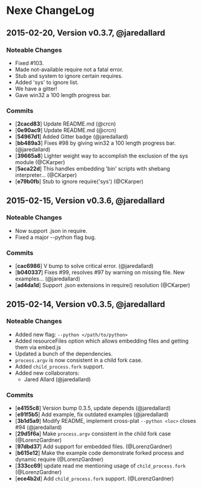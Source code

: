 # Nexe ChangeLog

## 2015-02-20, Version v0.3.7, @jaredallard

### Noteable Changes

   * Fixed #103.
   * Made not-available require not a fatal error.
   * Stub and system to ignore certain requires.
   * Added 'sys' to ignore list.
   * We have a gitter!
   * Gave win32 a 100 length progress bar.

### Commits
  
   * [**2cacd83**] Update README.md (@crcn)
   * [**0e90ac9**] Update README.md (@crcn)
   * [**54967d1**] Added Gitter badge (@jaredallard)
   * [**bb489a3**] Fixes #98 by giving win32 a 100 length progress bar. (@jaredallard)
   * [**39665a8**] Lighter weight way to accomplish the exclusion of the sys module (@CKarper)
   * [**5aca22d**] This handles embedding 'bin' scripts with shebang interpreter... (@CKarper)
   * [**e79b0fb**] Stub to ignore require('sys') (@CKarper)

## 2015-02-15, Version v0.3.6, @jaredallard

### Noteable Changes

   * Now support .json in require.
   * Fixed a major --python flag bug.

### Commits

   * [**cac6986**] V bump to solve critical error. (@jaredallard)
   * [**b040337**] Fixes #99, resolves #97 by warning on missing file. New examples... (@jaredallard)
   * [**ad4da1d**] Support .json extensions in require() resolution (@CKarper)

## 2015-02-14, Version v0.3.5, @jaredallard


### Noteable Changes

   * Added new flag: `--python </path/to/python>`
   * Added resourceFiles option which allows embedding files and getting them via embed.js
   * Updated a bunch of the dependencies.
   * `process.argv` is now consistent in a child fork case.
   * Added `child_process.fork` support.
   * Added new collaborators:
      * Jared Allard (@jaredallard)

### Commits

  * [**e4155c8**] Version bump 0.3.5, update depends (@jaredallard)
  * [**e91f5b5**] Add example, fix outdated examples (@jaredallard)
  * [**3b1d5a9**] Modify README, implement cross-plat `--python <loc>` closes #94 (@jaredallard)
  * [**29d5f6a**] Make `process.argv` consistent in the child fork case (@LorenzGardner)
  * [**97dbd37**] Add support for embedded files. (@LorenzGardner)
  * [**b615e12**] Make the example code demonstrate forked process and dynamic require (@LorenzGardner)
  * [**333cc69**] update read me mentioning usage of `child_process.fork` (@LorenzGardner)
  * [**ece4b2d**] Add `child_process.fork` support. (@LorenzGardner)
